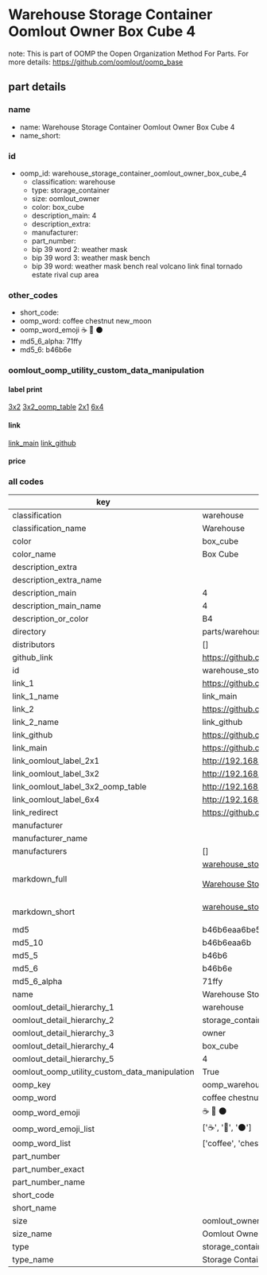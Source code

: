 # Warehouse Storage Container Oomlout Owner Box Cube 4  

note: This is part of OOMP the Oopen Organization Method For Parts. For more details: https://github.com/oomlout/oomp_base

##  part details
  







### name
* name: Warehouse Storage Container Oomlout Owner Box Cube 4
* name_short: 
### id
* oomp_id: warehouse_storage_container_oomlout_owner_box_cube_4
  * classification: warehouse
  * type: storage_container
  * size: oomlout_owner
  * color: box_cube
  * description_main: 4
  * description_extra: 
  * manufacturer: 
  * part_number: 
  * bip 39 word 2: weather mask
  * bip 39 word 3: weather mask bench
  * bip 39 word: weather mask bench real volcano link final tornado estate rival cup area

### other_codes
* short_code: 
* oomp_word: coffee chestnut new_moon
* oomp_word_emoji :coffee: :chestnut: :new_moon:
* md5_6_alpha: 71ffy
* md5_6: b46b6e






### oomlout_oomp_utility_custom_data_manipulation
#### label print
[3x2](http://192.168.1.245:1112/?label=oomp%2071ffy)
[3x2_oomp_table](http://192.168.1.108:1112/?label=oomp%2071ffy)
[2x1](http://192.168.1.242:1112/?label=oomp%2071ffy)
[6x4](http://192.168.1.55:1112/?label=oomp%2071ffy)    

#### link

[link_main](https://github.com/oomlout/oomlout_oomp_version_1_messy/tree/main/parts/warehouse_storage_container_oomlout_owner_box_cube_4) [link_github](https://github.com/oomlout/oomlout_oomp_version_1_messy/tree/main/parts/warehouse_storage_container_oomlout_owner_box_cube_4)                             

#### price







### all codes 
| key | value |  
| --- | --- |  
| classification | warehouse |  
| classification_name | Warehouse |  
| color | box_cube |  
| color_name | Box Cube |  
| description_extra |  |  
| description_extra_name |  |  
| description_main | 4 |  
| description_main_name | 4 |  
| description_or_color | B4 |  
| directory | parts/warehouse_storage_container_oomlout_owner_box_cube_4 |  
| distributors | [] |  
| github_link | https://github.com/oomlout/oomlout_oomp_part_src/tree/main/parts/warehouse_storage_container_oomlout_owner_box_cube_4 |  
| id | warehouse_storage_container_oomlout_owner_box_cube_4 |  
| link_1 | https://github.com/oomlout/oomlout_oomp_version_1_messy/tree/main/parts/warehouse_storage_container_oomlout_owner_box_cube_4 |  
| link_1_name | link_main |  
| link_2 | https://github.com/oomlout/oomlout_oomp_version_1_messy/tree/main/parts/warehouse_storage_container_oomlout_owner_box_cube_4 |  
| link_2_name | link_github |  
| link_github | https://github.com/oomlout/oomlout_oomp_version_1_messy/tree/main/parts/warehouse_storage_container_oomlout_owner_box_cube_4 |  
| link_main | https://github.com/oomlout/oomlout_oomp_version_1_messy/tree/main/parts/warehouse_storage_container_oomlout_owner_box_cube_4 |  
| link_oomlout_label_2x1 | http://192.168.1.242:1112/?label=oomp%2071ffy |  
| link_oomlout_label_3x2 | http://192.168.1.245:1112/?label=oomp%2071ffy |  
| link_oomlout_label_3x2_oomp_table | http://192.168.1.108:1112/?label=oomp%2071ffy |  
| link_oomlout_label_6x4 | http://192.168.1.55:1112/?label=oomp%2071ffy |  
| link_redirect | https://github.com/oomlout/oomlout_oomp_version_1_messy/tree/main/parts/warehouse_storage_container_oomlout_owner_box_cube_4 |  
| manufacturer |  |  
| manufacturer_name |  |  
| manufacturers | [] |  
| markdown_full | [warehouse_storage_container_oomlout_owner_box_cube_4](none)<br>[](none)<br>[Warehouse Storage Container Oomlout Owner Box Cube 4](none)<br><br> |  
| markdown_short | [warehouse_storage_container_oomlout_owner_box_cube_4](none)<br><br> |  
| md5 | b46b6eaa6be56ad2087adb2e2a221fc5 |  
| md5_10 | b46b6eaa6b |  
| md5_5 | b46b6 |  
| md5_6 | b46b6e |  
| md5_6_alpha | 71ffy |  
| name | Warehouse Storage Container Oomlout Owner Box Cube 4 |  
| oomlout_detail_hierarchy_1 | warehouse |  
| oomlout_detail_hierarchy_2 | storage_container |  
| oomlout_detail_hierarchy_3 | owner |  
| oomlout_detail_hierarchy_4 | box_cube |  
| oomlout_detail_hierarchy_5 | 4 |  
| oomlout_oomp_utility_custom_data_manipulation | True |  
| oomp_key | oomp_warehouse_storage_container_oomlout_owner_box_cube_4 |  
| oomp_word | coffee chestnut new_moon |  
| oomp_word_emoji | :coffee: :chestnut: :new_moon: |  
| oomp_word_emoji_list | [':coffee:', ':chestnut:', ':new_moon:'] |  
| oomp_word_list | ['coffee', 'chestnut', 'new_moon'] |  
| part_number |  |  
| part_number_exact |  |  
| part_number_name |  |  
| short_code |  |  
| short_name |  |  
| size | oomlout_owner |  
| size_name | Oomlout Owner |  
| type | storage_container |  
| type_name | Storage Container |  
